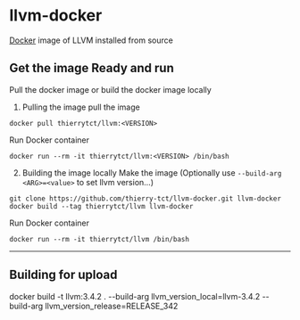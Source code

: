# llvm-docker
[Docker](https://docs.docker.com) image of LLVM installed from source 

## Get the image Ready and run
Pull the docker image or build the docker image locally
1. Pulling the image
pull the image
```
docker pull thierrytct/llvm:<VERSION>
```
Run Docker container
```
docker run --rm -it thierrytct/llvm:<VERSION> /bin/bash
```

2. Building the image locally
Make the image (Optionally use `--build-arg <ARG>=<value>` to set llvm version...)
```
git clone https://github.com/thierry-tct/llvm-docker.git llvm-docker
docker build --tag thierrytct/llvm llvm-docker
```
Run Docker container
```
docker run --rm -it thierrytct/llvm /bin/bash
```

---
## Building for upload
docker build -t llvm:3.4.2 . --build-arg llvm_version_local=llvm-3.4.2 --build-arg llvm_version_release=RELEASE_342

